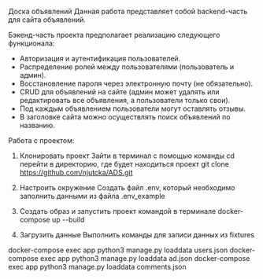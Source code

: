 Доска объявлений
Данная работа представляет собой backend-часть для сайта объявлений.

Бэкенд-часть проекта предполагает реализацию следующего функционала:
- Авторизация и аутентификация пользователей.
- Распределение ролей между пользователями (пользователь и админ).
- Восстановление пароля через электронную почту (не обязательно).
- CRUD для объявлений на сайте (админ может удалять или редактировать все объявления, а пользователи только свои).
- Под каждым объявлением пользователи могут оставлять отзывы.
- В заголовке сайта можно осуществлять поиск объявлений по названию.
  
Работа с проектом:

1. Клонировать проект
Зайти в терминал c помощью команды cd перейти в директорию, где будет находиться проект
git clone https://github.com/njutcka/ADS.git

2. Настроить окружение
Создать файл .env, который необходимо заполнить данными из файла .env_example

3. Создать образ и запустить проект командой в терминале
docker-compose up --build  

4. Загрузить данные
Выполнить команды для записи данных из fixtures

docker-compose exec app python3 manage.py loaddata users.json
docker-compose exec app python3 manage.py loaddata ad.json
docker-compose exec app python3 manage.py loaddata comments.json
